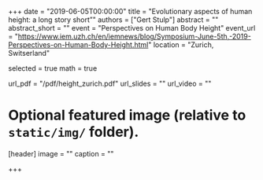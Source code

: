 +++
date = "2019-06-05T00:00:00"
title = "Evolutionary aspects of human height: a long story short”"
authors = ["Gert Stulp"]
abstract = ""
abstract_short = ""
event = "Perspectives on Human Body Height"
event_url = "https://www.iem.uzh.ch/en/iemnews/blog/Symposium-June-5th,-2019-Perspectives-on-Human-Body-Height.html"
location = "Zurich, Switserland"

selected = true
math = true

url_pdf = "/pdf/height_zurich.pdf"
url_slides = ""
url_video = ""


# Optional featured image (relative to `static/img/` folder).
[header]
image = ""
caption = ""

+++
